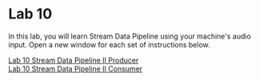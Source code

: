 # Lab 10

In this lab, you will learn Stream Data Pipeline using your machine's audio input. Open a new window for each set of instructions below.

[Lab 10 Stream Data Pipeline II Producer](./lab10_1%20stream_data_pipeline_2_producer.md)\
[Lab 10 Stream Data Pipeline II Consumer](./lab10_2%20stream_data_pipeline_2_consumer.md)
